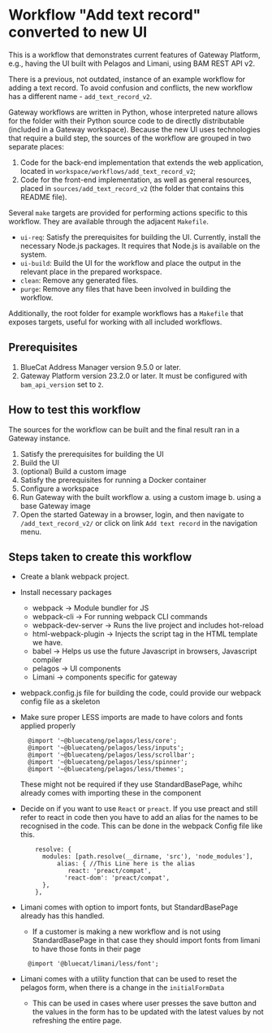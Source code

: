 <!--
Copyright 2023 BlueCat Networks Inc.

Permission is hereby granted, free of charge, to any person obtaining a copy
of this software and associated documentation files (the "Software"), to deal
in the Software without restriction, including without limitation the rights
to use, copy, modify, merge, publish, distribute, sublicense, and/or sell
copies of the Software, and to permit persons to whom the Software is
furnished to do so, subject to the following conditions:

The above copyright notice and this permission notice shall be included in all
copies or substantial portions of the Software.

THE SOFTWARE IS PROVIDED "AS IS", WITHOUT WARRANTY OF ANY KIND, EXPRESS OR
IMPLIED, INCLUDING BUT NOT LIMITED TO THE WARRANTIES OF MERCHANTABILITY,
FITNESS FOR A PARTICULAR PURPOSE AND NONINFRINGEMENT. IN NO EVENT SHALL THE
AUTHORS OR COPYRIGHT HOLDERS BE LIABLE FOR ANY CLAIM, DAMAGES OR OTHER
LIABILITY, WHETHER IN AN ACTION OF CONTRACT, TORT OR OTHERWISE, ARISING FROM,
OUT OF OR IN CONNECTION WITH THE SOFTWARE OR THE USE OR OTHER DEALINGS IN THE
SOFTWARE.
-->

# Workflow "Add text record" converted to new UI

This is a workflow that demonstrates current features of Gateway Platform, e.g.,
having the UI built with Pelagos and Limani, using BAM REST API v2.

There is a previous, not outdated, instance of an example workflow for adding a
text record. To avoid confusion and conflicts, the new workflow has a different
name - `add_text_record_v2`.

Gateway workflows are written in Python, whose interpreted nature allows for
the folder with their Python source code to de directly distributable (included
in a Gateway workspace).
Because the new UI uses technologies that require a build step, the sources of
the workflow are grouped in two separate places:

1. Code for the back-end implementation that extends the web application,
   located in `workspace/workflows/add_text_record_v2`;
2. Code for the front-end implementation, as well as general resources, placed
   in `sources/add_text_record_v2` (the folder that contains this README file).

Several `make` targets are provided for performing actions specific to this
workflow. They are available through the adjacent `Makefile`.

-   `ui-req`: Satisfy the prerequisites for building the UI. Currently, install
    the necessary Node.js packages. It requires that Node.js is
    available on the system.
-   `ui-build`: Build the UI for the workflow and place the output in the
    relevant place in the prepared workspace.
-   `clean`: Remove any generated files.
-   `purge`: Remove any files that have been involved in building the workflow.

Additionally, the root folder for example workflows has a `Makefile` that
exposes targets, useful for working with all included workflows.

## Prerequisites

1. BlueCat Address Manager version 9.5.0 or later.
2. Gateway Platform version 23.2.0 or later. It must be configured with
   `bam_api_version` set to `2`.

## How to test this workflow

The sources for the workflow can be built and the final result ran in a Gateway
instance.

1. Satisfy the prerequisites for building the UI
2. Build the UI
3. (optional) Build a custom image
4. Satisfy the prerequisites for running a Docker container
5. Configure a workspace
6. Run Gateway with the built workflow
   a. using a custom image
   b. using a base Gateway image
7. Open the started Gateway in a browser, login, and then navigate to
   `/add_text_record_v2/` or click on link `Add text record` in the navigation
   menu.

## Steps taken to create this workflow

-   Create a blank webpack project.

-   Install necessary packages

    -   webpack → Module bundler for JS
    -   webpack-cli → For running webpack CLI commands
    -   webpack-dev-server → Runs the live project and includes hot-reload
    -   html-webpack-plugin → Injects the script tag in the HTML template we have.
    -   babel → Helps us use the future Javascript in browsers, Javascript compiler
    -   pelagos → UI components
    -   Limani → components specific for gateway

-   webpack.config.js file for building the code, could provide our webpack config file as a skeleton

-   Make sure proper LESS imports are made to have colors and fonts applied properly

    ```
      @import '~@bluecateng/pelagos/less/core';
      @import '~@bluecateng/pelagos/less/inputs';
      @import '~@bluecateng/pelagos/less/scrollbar';
      @import '~@bluecateng/pelagos/less/spinner';
      @import '~@bluecateng/pelagos/less/themes';
    ```

    These might not be required if they use StandardBasePage, whihc already comes with importing these in the component

-   Decide on if you want to use `React` or `preact`. If you use preact and still refer to react in code then you have to
    add an
    alias for the names to be recognised in the code. This can be done in the webpack Config file like this.

    ```
        resolve: {
          modules: [path.resolve(__dirname, 'src'), 'node_modules'],
              alias: { //This Line here is the alias
                 react: 'preact/compat',
                'react-dom': 'preact/compat',
          },
        },
    ```

-   Limani comes with option to import fonts, but StandardBasePage already has this handled.

    -   If a customer is making a new workflow and is not using StandardBasePage in that case they should import fonts
        from limani to have those fonts in their page

    ```
      @import '@bluecat/limani/less/font';
    ```

-   Limani comes with a utility function that can be used to reset the pelagos form, when there is a change in the
    `initialFormData`
    -   This can be used in cases where user presses the save button and the values in the form has to be updated with the
        latest values by not refreshing the entire page.
